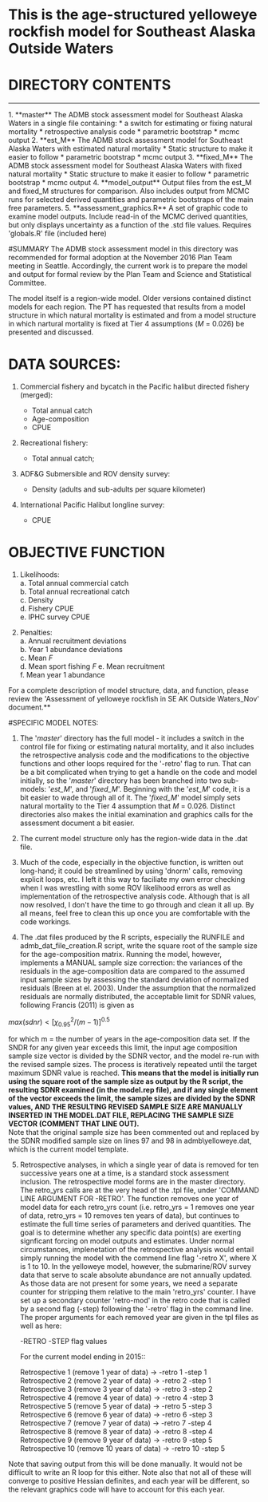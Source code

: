 # This is the age-structured yelloweye rockfish model for Southeast Alaska Outside Waters  
# DIRECTORY CONTENTS
<hr>  
1.  **master**   
      The ADMB stock assessment model for Southeast Alaska Waters in a single file containing:  
      * a switch for estimating or fixing natural mortality  
      * retrospective analysis code
      * parametric bootstrap
      * mcmc output
2.  **est_M**   
      The ADMB stock assessment model for Southeast Alaska Waters with estimated natural mortality  
      * Static structure to make it easier to follow
      * parametric bootstrap 
      * mcmc output
3.  **fixed_M**   
      The ADMB stock assessment model for Southeast Alaska Waters with fixed natural mortality  
      * Static structure to make it easier to follow
      * parametric bootstrap 
      * mcmc output 
4.  **model_output**  
      Output files from the est_M and fixed_M structures for comparison. Also includes output from MCMC runs for selected derived quantities and parametric bootstraps of the main free parameters.  
5.  **assessment_graphics.R**  
      A set of graphic code to examine model outputs. Include read-in of the MCMC derived quantities, but only displays uncertainty as a function of the .std file values. Requires  'globals.R' file (included here)

#SUMMARY
The ADMB stock assessment model in this directory was recommended for formal adoption at the November 2016 Plan Team meeting in Seattle. Accordingly, the current work is to prepare the model and output for formal review by the Plan Team and Science and Statistical Committee.

The model itself is a region-wide model. Older versions contained distinct models for each region. The PT has requested that results from a model structure in which natural mortality is estimated and from a model structure in which nartural mortality is fixed at Tier 4 assumptions (*M* = 0.026) be presented and discussed.  

# DATA SOURCES:  
1. Commercial fishery and bycatch in the Pacific halibut directed fishery (merged):  
    * Total annual catch
    * Age-composition 
    * CPUE

2. Recreational fishery:  
    * Total annual catch;  

3. ADF&G Submersible and ROV density survey:  
    * Density (adults and sub-adults per square kilometer)  

4. International Pacific Halibut longline survey:  
    * CPUE

# OBJECTIVE FUNCTION  
1. Likelihoods:  
    a. Total annual commercial catch  
    b. Total annual recreational catch  
    c. Density  
    d. Fishery CPUE  
    e. IPHC survey CPUE  

2. Penalties:  
    a. Annual recruitment deviations  
    b. Year 1 abundance deviations  
    c. Mean *F*  
    d. Mean sport fishing *F*
    e. Mean recruitment  
    f. Mean year 1 abundance  

For a complete description of model structure, data, and function, please review the 'Assessment of yelloweye rockfish in SE AK Outside Waters_Nov' document.**


#SPECIFIC MODEL NOTES:  

1. The '*master*' directory has the full model - it includes a switch in the control file for fixing or estimating natural mortality, and it also includes the retrospective analysis code and the modifications to the objective functions and other loops required for the '-retro' flag to run. That can be a bit complicated when trying to get a handle on the code and model initially, so the '*master*' directory has been branched into two sub-models: '*est_M*', and '*fixed_M*'. Beginning with the '*est_M*' code, it is a bit easier to wade through all of it. The '*fixed_M*' model simply sets natural mortality to the Tier 4 assumption that *M* = 0.026. Distinct directories also makes the initial examination and graphics calls for the assessment document a bit easier.  

2. The current model structure only has the region-wide data  in the .dat file. 

3. Much of the code, especially in the objective function, is written out long-hand; it could be streamlined by using 'dnorm' calls, removing explicit loops, etc. I left it this way to faciliate my own error checking when I was wrestling with some ROV likelihood errors as well as implementation of the retrospective analysis code. Although that is all now resolved, I don't have the time to go through and clean it all up. By all means, feel free to clean this up once you are comfortable with the code workings.  


4. The .dat files produced by the R scripts, especially the RUNFILE and admb_dat_file_creation.R script, write the square root of the sample size for the age-composition matrix. Running the model, however, implements a MANUAL sample size correction: the variances of the residuals in the age-composition data are compared to the assumed input sample sizes by assessing the standard deviation of normalized residuals (Breen at el. 2003). Under the assumption that the normalized residuals are normally distributed, the acceptable limit for SDNR values, following Francis (2011) is given as  

$max(sdnr)<[\chi_{0.95}^2/(m-1)]^{0.5}$

for which m = the number of years in the age-composition data set. If the SNDR for any given year exceeds this limit, the input age composition sample size vector is divided by the SDNR vector, and the model re-run with the revised sample sizes. The process is iteratively repeated until the target maximum SDNR value is reached. **This means that the model is initially run using the square root of the sample size as output by the R script, the resulting SDNR examined (in the model.rep file), and if any single element of the vector exceeds the limit, the sample sizes are divided by the SDNR values, AND THE RESULTING REVISED SAMPLE SIZE ARE MANUALLY INSERTED IN THE MODEL.DAT FILE, REPLACING THE SAMPLE SIZE VECTOR (COMMENT THAT LINE OUT).**   
Note that the original sample size has been commented out and replaced by the SDNR modified sample size on lines 97 and 98 in admb\yelloweye.dat, which is the current model template.  

5. Retrospective analyses, in which a single year of data is removed for ten successive years one at a time, is a standard stock assessment inclusion. The retrospective model forms are in the master directory. The retro_yrs calls are at the very head of the .tpl file, under 'COMMAND LINE ARGUMENT FOR -RETRO'. The function removes one year of model data for each retro_yrs count (i.e. retro_yrs = 1 removes one year of data, retro_yrs = 10 removes ten years of data), but continues to estimate the full time series of parameters and derived quantities. The goal is to determine whether any specific data point(s) are exerting signficant forcing on model outputs and estimates. Under normal circumstances, implenetation of the retrospective analysis would entail simply running the model with the commend line flag '-retro X', where X is 1 to 10. In the yelloweye model, however, the submarine/ROV survey data that serve to scale absolute abundance are not annually updated. As those data are not present for some years, we need a separate counter for stripping them relative to the main 'retro_yrs' counter.
I have set up a secondary counter 'retro-mod' in the retro code that is called by a second flag (-step) following the '-retro' flag in the command line. The proper arguments for each removed year are given in the tpl files as well as here:  
 

    -RETRO -STEP  flag values                   
                                                                        
      For the current model ending in 2015::                            
                                                                        
      Retrospective 1  (remove 1 year of data)   ->   -retro 1 -step 1  
      Retrospective 2  (remove 2 year of data)   ->   -retro 2 -step 1  
      Retrospective 3  (remove 3 year of data)   ->   -retro 3 -step 2  
      Retrospective 4  (remove 4 year of data)   ->   -retro 4 -step 3  
      Retrospective 5  (remove 5 year of data)   ->   -retro 5 -step 3  
      Retrospective 6  (remove 6 year of data)   ->   -retro 6 -step 3  
      Retrospective 7  (remove 7 year of data)   ->   -retro 7 -step 4  
      Retrospective 8  (remove 8 year of data)   ->   -retro 8 -step 4  
      Retrospective 9  (remove 9 year of data)   ->   -retro 9 -step 5  
      Retrospective 10 (remove 10 years of data) ->   -retro 10 -step 5 


Note that saving output from this will be done manually. It would not be difficult to write an R loop for this either. Note also that not all of these will converge to positive Hessian definites, and each year will be different, so the relevant graphics code will have to account for this each year. 
  
